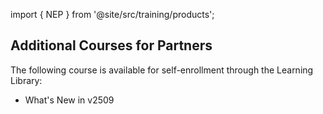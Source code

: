 import { NEP } from '@site/src/training/products';

## Additional <NEP /> Courses for Partners

The following course is available for self-enrollment through the Learning Library:

* What's New in <NEP /> v2509
